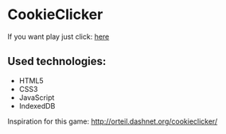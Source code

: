 # CookieClicker
If you want play just click: [here](https://zuzab.github.io/CookieClicker/)

## Used technologies: 

* HTML5
* CSS3
* JavaScript
* IndexedDB

Inspiration for this game: http://orteil.dashnet.org/cookieclicker/
